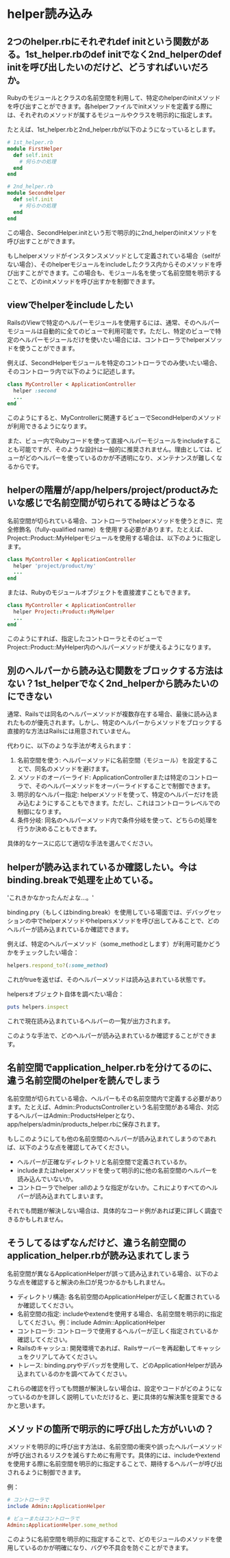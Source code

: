 # helper読み込み

## 2つのhelper.rbにそれぞれdef initという関数がある。1st_helper.rbのdef initでなく2nd_helperのdef initを呼び出したいのだけど、どうすればいいだろか。

Rubyのモジュールとクラスの名前空間を利用して、特定のhelperのinitメソッドを呼び出すことができます。各helperファイルでinitメソッドを定義する際には、それぞれのメソッドが属するモジュールやクラスを明示的に指定します。

たとえば、1st_helper.rbと2nd_helper.rbが以下のようになっているとします。

```ruby
# 1st_helper.rb
module FirstHelper
  def self.init
    # 何らかの処理
  end
end

# 2nd_helper.rb
module SecondHelper
  def self.init
    # 何らかの処理
  end
end
```

この場合、SecondHelper.initという形で明示的に2nd_helperのinitメソッドを呼び出すことができます。

もしhelperメソッドがインスタンスメソッドとして定義されている場合（selfがない場合）、そのhelperモジュールをincludeしたクラス内からそのメソッドを呼び出すことができます。この場合も、モジュール名を使って名前空間を明示することで、どのinitメソッドを呼び出すかを制御できます。

## viewでhelperをincludeしたい

RailsのViewで特定のヘルパーモジュールを使用するには、通常、そのヘルパーモジュールは自動的に全てのビューで利用可能です。ただし、特定のビューで特定のヘルパーモジュールだけを使いたい場合には、コントローラでhelperメソッドを使うことができます。

例えば、SecondHelperモジュールを特定のコントローラでのみ使いたい場合、そのコントローラ内で以下のように記述します。

```ruby
class MyController < ApplicationController
  helper :second
  ...
end
```

このようにすると、MyControllerに関連するビューでSecondHelperのメソッドが利用できるようになります。

また、ビュー内でRubyコードを使って直接ヘルパーモジュールをincludeすることも可能ですが、そのような設計は一般的に推奨されません。理由としては、ビューがどのヘルパーを使っているのかが不透明になり、メンテナンスが難しくなるからです。

## helperの階層が/app/helpers/project/productみたいな感じで名前空間が切られてる時はどうなる

名前空間が切られている場合、コントローラでhelperメソッドを使うときに、完全修飾名（fully-qualified name）を使用する必要があります。たとえば、Project::Product::MyHelperモジュールを使用する場合は、以下のように指定します。

```ruby
class MyController < ApplicationController
  helper 'project/product/my'
  ...
end
```

または、Rubyのモジュールオブジェクトを直接渡すこともできます。

```ruby
class MyController < ApplicationController
  helper Project::Product::MyHelper
  ...
end
```

このようにすれば、指定したコントローラとそのビューでProject::Product::MyHelper内のヘルパーメソッドが使えるようになります。

## 別のヘルパーから読み込む関数をブロックする方法はない？1st_helperでなく2nd_helperから読みたいのにできない

通常、Railsでは同名のヘルパーメソッドが複数存在する場合、最後に読み込まれたものが優先されます。しかし、特定のヘルパーからメソッドをブロックする直接的な方法はRailsには用意されていません。

代わりに、以下のような手法が考えられます：

1. 名前空間を使う: ヘルパーメソッドに名前空間（モジュール）を設定することで、同名のメソッドを避けます。
2. メソッドのオーバーライド: ApplicationControllerまたは特定のコントローラで、そのヘルパーメソッドをオーバーライドすることで制御できます。
3. 明示的なヘルパー指定: helperメソッドを使って、特定のヘルパーだけを読み込むようにすることもできます。ただし、これはコントローラレベルでの制御になります。
4. 条件分岐: 同名のヘルパーメソッド内で条件分岐を使って、どちらの処理を行うか決めることもできます。

具体的なケースに応じて適切な手法を選んでください。

## helperが読み込まれているか確認したい。今はbinding.breakで処理を止めている。

'これきかなかったんだよな...。'

binding.pry（もしくはbinding.break）を使用している場面では、デバッグセッションの中でhelperメソッドやhelpersメソッドを呼び出してみることで、どのヘルパーが読み込まれているか確認できます。

例えば、特定のヘルパーメソッド（some_methodとします）が利用可能かどうかをチェックしたい場合：

```ruby
helpers.respond_to?(:some_method)
```

これがtrueを返せば、そのヘルパーメソッドは読み込まれている状態です。

helpersオブジェクト自体を調べたい場合：

```ruby
puts helpers.inspect
```

これで現在読み込まれているヘルパーの一覧が出力されます。

このような手法で、どのヘルパーが読み込まれているか確認することができます。

## 名前空間でapplication_helper.rbを分けてるのに、違う名前空間のhelperを読んでしまう

名前空間が切られている場合、ヘルパーもその名前空間内で定義する必要があります。たとえば、Admin::ProductsControllerという名前空間がある場合、対応するヘルパーはAdmin::ProductsHelperとなり、app/helpers/admin/products_helper.rbに保存されます。

もしこのようにしても他の名前空間のヘルパーが読み込まれてしまうのであれば、以下のような点を確認してみてください。

- ヘルパーが正確なディレクトリと名前空間で定義されているか。
- includeまたはhelperメソッドを使って明示的に他の名前空間のヘルパーを読み込んでいないか。
- コントローラでhelper :allのような指定がないか。これによりすべてのヘルパーが読み込まれてしまいます。

それでも問題が解決しない場合は、具体的なコード例があれば更に詳しく調査できるかもしれません。

## そうしてるはずなんだけど、違う名前空間のapplication_helper.rbが読み込まれてしまう

名前空間が異なるApplicationHelperが誤って読み込まれている場合、以下のような点を確認すると解決の糸口が見つかるかもしれません。

- ディレクトリ構造: 各名前空間のApplicationHelperが正しく配置されているか確認してください。
- 名前空間の指定: includeやextendを使用する場合、名前空間を明示的に指定してください。例：include Admin::ApplicationHelper
- コントローラ: コントローラで使用するヘルパーが正しく指定されているか確認してください。
- Railsのキャッシュ: 開発環境であれば、Railsサーバーを再起動してキャッシュをクリアしてみてください。
- トレース: binding.pryやデバッガを使用して、どのApplicationHelperが読み込まれているのかを調べてみてください。

これらの確認を行っても問題が解決しない場合は、設定やコードがどのようになっているのかを詳しく説明していただけると、更に具体的な解決策を提案できるかと思います。

## メソッドの箇所で明示的に呼び出した方がいいの？

メソッドを明示的に呼び出す方法は、名前空間の衝突や誤ったヘルパーメソッドが呼び出されるリスクを減らすために有用です。具体的には、includeやextendを使用する際に名前空間を明示的に指定することで、期待するヘルパーが呼び出されるように制御できます。

例：

```ruby
# コントローラで
include Admin::ApplicationHelper

# ビューまたはコントローラで
Admin::ApplicationHelper.some_method
```

このように名前空間を明示的に指定することで、どのモジュールのメソッドを使用しているのかが明確になり、バグや不具合を防ぐことができます。
